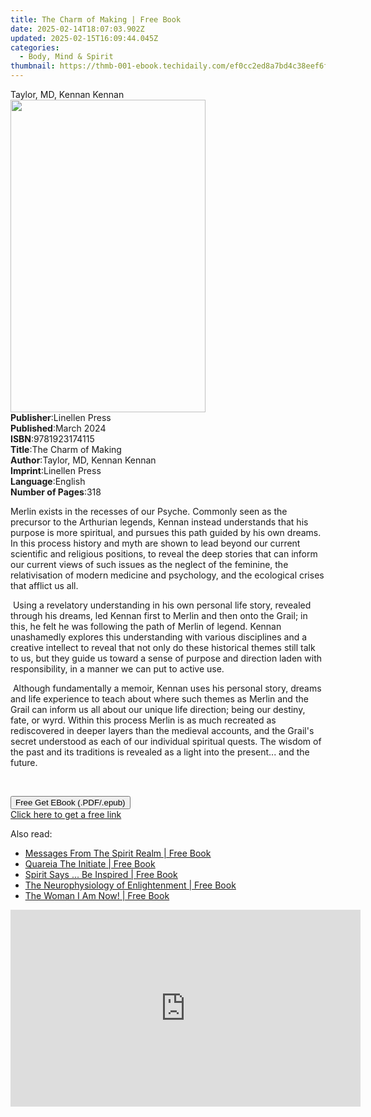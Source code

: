 ```yaml
---
title: The Charm of Making | Free Book
date: 2025-02-14T18:07:03.902Z
updated: 2025-02-15T16:09:44.045Z
categories:
  - Body, Mind & Spirit
thumbnail: https://thmb-001-ebook.techidaily.com/ef0cc2ed8a7bd4c38eef6fd022dd7f11fe7953822d0a2b4ff32987d6f7c28a81.jpg
---
```

<main id="book-container">
  <div class="flex flex-col">
    <div class="book-brief flex-1 py-6 px-4 sm:p-6 md:py-10 md:px-8">
      <!-- brief-->
      <div class="book-brief-main">Taylor, MD, Kennan Kennan</div>
    </div>
    <div
      class="book-meta-info flex-1 grid gap-4 col-start-1 col-end-3 row-start-1 sm:mb-6 sm:grid-cols-4 lg:gap-6 lg:col-start-2 lg:row-end-6 lg:row-span-6 lg:mb-0"
    >
      <div
        class="book-meta-info-left place-content-center mt-4 p-4 text-sm leading-6 col-start-2 col-span-2 dark:text-slate-400"
      >
        <img
          class="w-full h-500 object-cover rounded-lg sm:h-255 sm:col-span-2 lg:col-span-full"
          src="https://img-001-ebook.techidaily.com/2655a8e51cda73090a8626225ca4d1704d57610fbf8331baca1b4cabda5644b6.jpg"
          alt=""
          width="312"
          height="500"
        />
      </div>
      <div
        class="book-meta-info-right mt-2 col-start-1 row-start-2 col-span-3 self-center"
      >
        <!-- meta data  -->
        <div class="flex flex-col px-4 md:px-8">
          <div class="flex-1">
            <strong>Publisher</strong>:<span class="px-2">Linellen Press</span>
          </div>
          <div class="flex-1">
            <strong>Published</strong>:<span class="px-2">March 2024</span>
          </div>
          <div class="flex-1">
            <strong>ISBN</strong>:<span class="px-2">9781923174115</span>
          </div>
          <div class="flex-1">
            <strong>Title</strong>:<span class="px-2">The Charm of Making</span>
          </div>
          <div class="flex-1">
            <strong>Author</strong>:<span class="px-2"
              >Taylor, MD, Kennan Kennan</span
            >
          </div>
          <div class="flex-1">
            <strong>Imprint</strong>:<span class="px-2">Linellen Press</span>
          </div>
          <div class="flex-1">
            <strong>Language</strong>:<span class="px-2">English</span>
          </div>
          <div class="flex-1">
            <strong>Number of Pages</strong>:<span class="px-2">318</span>
          </div>
        </div>
      </div>
    </div>
    <div class="book-description flex-1 py-6 px-4 sm:p-6 md:py-10 md:px-8">
      <div class="book-description-main">
        <div accordion-content="" id="description">
          <p class="ql-align-justify">
            Merlin exists in the recesses of our Psyche. Commonly seen as the
            precursor to the Arthurian legends, Kennan instead understands that
            his purpose is more spiritual, and pursues this path guided by his
            own dreams. In this process history and myth are shown to lead
            beyond our current scientific and religious positions, to reveal the
            deep stories that can inform our current views of such issues as the
            neglect of the feminine, the relativisation of modern medicine and
            psychology, and the ecological crises that afflict us all.
          </p>
          <p class="ql-align-justify">
            &nbsp;Using a revelatory understanding in his own personal life
            story, revealed through his dreams, led Kennan first to Merlin and
            then onto the Grail; in this, he felt he was following the path of
            Merlin of legend. Kennan unashamedly explores this understanding
            with various disciplines and a creative intellect to reveal that not
            only do these historical themes still talk to us, but they guide us
            toward a sense of purpose and direction laden with responsibility,
            in a manner we can put to active use.
          </p>
          <p class="ql-align-justify">
            &nbsp;Although fundamentally a memoir, Kennan uses his personal
            story, dreams and life experience to teach about where such themes
            as Merlin and the Grail can inform us all about our unique life
            direction; being our destiny, fate, or wyrd. Within this process
            Merlin is as much recreated as rediscovered in deeper layers than
            the medieval accounts, and the Grail's secret understood as each of
            our individual spiritual quests. The wisdom of the past and its
            traditions is revealed as a light into the present... and the
            future.
          </p>
          <p><br /></p>
        </div>
        <div class="accordion-fader"></div>
      </div>
    </div>
    <div class="book-excerpts flex-1 py-6 px-4 sm:p-6 md:py-10 md:px-8"></div>
    <div
      class="book-about-author flex-1 py-6 px-4 sm:p-6 md:py-10 md:px-8"
    ></div>
    <div class="book-free-get flex-1 py-6 px-4 sm:p-6 md:py-10 md:px-8">
      <button
        id="btn-free-get"
        class="bg-blue-500 hover:bg-blue-700 text-white font-bold py-2 px-4 rounded"
      >
        Free Get EBook (.PDF/.epub)
      </button>
      <div id="countdown-display" class="px-2 text-lg mt-2"></div>
      <a
        id="free-link"
        class="hidden bg-blue-500 hover:bg-blue-700 text-white font-bold py-2 px-4 rounded"
        href="https://www.ebooks.com/en-us/book/211240587/the-charm-of-making/taylor-md-kennan-kennan/"
        target="_blank"
        >Click here to get a free link</a
      >
    </div>
    <script>
      let countdownTime = 0;
      let countdownInterval = null;
      document
        .getElementById('btn-free-get')
        .addEventListener('click', startCountdown);
      function startCountdown() {
        countdownTime = new Date().getTime() + 60000 * 3;
        countdownInterval = setInterval(updateCountdown, 1000);
        document.getElementById('btn-free-get').disabled = true;
        document
          .getElementById('btn-free-get')
          .classList.add('bg-gray-500', 'cursor-not-allowed');
      }
      function updateCountdown() {
        let currentTime = new Date().getTime();
        let timeLeft = countdownTime - currentTime;
        let secondsLeft = Math.floor(timeLeft / 1000);
        document.getElementById('countdown-display').innerHTML =
          `Remaining time: ${secondsLeft} seconds.`;
        if (secondsLeft <= 0) {
          clearInterval(countdownInterval);
          document.getElementById('btn-free-get').classList.add('hidden');
          document.getElementById('free-link').classList.remove('hidden');
          document.getElementById('countdown-display').innerHTML = '';
        }
      }
    </script>
  </div>
</main>

<ins class="adsbygoogle"
      style="display:block"
      data-ad-client="ca-pub-7571918770474297"
      data-ad-slot="8358498916"
      data-ad-format="auto"
      data-full-width-responsive="true"></ins>
    

<span class="atpl-alsoreadstyle">Also read:</span>
<div><ul>
<li><a href="https://novels-ebooks.techidaily.com/209843141-9780992481698-messages-from-the-spirit-realm/"><u>Messages From The Spirit Realm | Free Book</u></a></li>
<li><a href="https://novels-ebooks.techidaily.com/209843052-9781911134107-quareia-the-initiate/"><u>Quareia The Initiate | Free Book</u></a></li>
<li><a href="https://novels-ebooks.techidaily.com/209843008-9781945262012-spirit-says-be-inspired/"><u>Spirit Says ... Be Inspired | Free Book</u></a></li>
<li><a href="https://novels-ebooks.techidaily.com/209843020-9780997220766-the-neurophysiology-of-enlightenment/"><u>The Neurophysiology of Enlightenment | Free Book</u></a></li>
<li><a href="https://novels-ebooks.techidaily.com/209843000-9781942838678-the-woman-i-am-now/"><u>The Woman I Am Now! | Free Book</u></a></li>
</ul></div>

<!-- affiliate ads begin -->
<iframe width="560" height="315" src="https://www.youtube.com/embed/PUDdKOsEN74?si=tkZf-KVinjuwmgx9" title="YouTube video player" frameborder="0" allow="accelerometer; autoplay; clipboard-write; encrypted-media; gyroscope; picture-in-picture; web-share" referrerpolicy="strict-origin-when-cross-origin" allowfullscreen></iframe>
<!-- affiliate ads end -->

